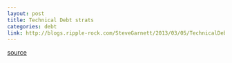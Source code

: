 ```yaml
---
layout: post
title: Technical Debt strats
categories: debt
link: http://blogs.ripple-rock.com/SteveGarnett/2013/03/05/TechnicalDebtStrategiesTacticsForAvoidingRemovingIt.aspx
---
```



[source](http://blogs.ripple-rock.com/SteveGarnett/2013/03/05/TechnicalDebtStrategiesTacticsForAvoidingRemovingIt.aspx)
